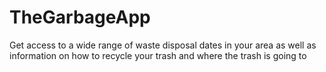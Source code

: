 # TheGarbageApp
Get access to a wide range of waste disposal dates in your area as well as information on how to recycle your trash and where the trash is going to
